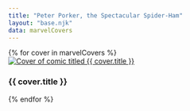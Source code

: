 ```yaml
---
title: "Peter Porker, the Spectacular Spider-Ham"
layout: "base.njk"
data: marvelCovers
---
```

  <div class="card-container">
{% for cover in marvelCovers %}
    <div class="card">
      <a href="{{ cover.urls[0].url }}" target="_detail">
      <img src="{{ cover.thumbnail.path }}.{{cover.thumbnail.extension }}" alt="Cover of comic titled {{ cover.title }}"/>
      </a>
      <div class="content">
        <h3>{{ cover.title }}</h3>
      </div>
    </div>
{% endfor %}
</div>
</section>
